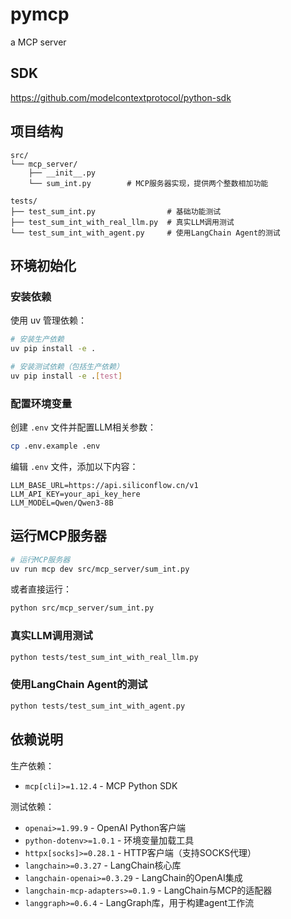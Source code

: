 # pymcp
a MCP server

## SDK
https://github.com/modelcontextprotocol/python-sdk

## 项目结构
```
src/
└── mcp_server/
    ├── __init__.py
    └── sum_int.py        # MCP服务器实现，提供两个整数相加功能

tests/
├── test_sum_int.py                # 基础功能测试
├── test_sum_int_with_real_llm.py  # 真实LLM调用测试
└── test_sum_int_with_agent.py     # 使用LangChain Agent的测试
```

## 环境初始化

### 安装依赖
使用 uv 管理依赖：

```bash
# 安装生产依赖
uv pip install -e .

# 安装测试依赖（包括生产依赖）
uv pip install -e .[test]
```

### 配置环境变量
创建 `.env` 文件并配置LLM相关参数：

```bash
cp .env.example .env
```

编辑 `.env` 文件，添加以下内容：
```
LLM_BASE_URL=https://api.siliconflow.cn/v1
LLM_API_KEY=your_api_key_here
LLM_MODEL=Qwen/Qwen3-8B
```

## 运行MCP服务器

```bash
# 运行MCP服务器
uv run mcp dev src/mcp_server/sum_int.py
```

或者直接运行：
```bash
python src/mcp_server/sum_int.py
```


### 真实LLM调用测试
```bash
python tests/test_sum_int_with_real_llm.py
```

### 使用LangChain Agent的测试
```bash
python tests/test_sum_int_with_agent.py
```

## 依赖说明

生产依赖：
- `mcp[cli]>=1.12.4` - MCP Python SDK

测试依赖：
- `openai>=1.99.9` - OpenAI Python客户端
- `python-dotenv>=1.0.1` - 环境变量加载工具
- `httpx[socks]>=0.28.1` - HTTP客户端（支持SOCKS代理）
- `langchain>=0.3.27` - LangChain核心库
- `langchain-openai>=0.3.29` - LangChain的OpenAI集成
- `langchain-mcp-adapters>=0.1.9` - LangChain与MCP的适配器
- `langgraph>=0.6.4` - LangGraph库，用于构建agent工作流